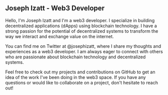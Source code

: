 ## Joseph Izatt - Web3 Developer

Hello, I'm Joseph Izatt and I'm a web3 developer. I specialize in building decentralized applications (dApps) using blockchain technology. I have a strong passion for the potential of decentralized systems to transform the way we interact and exchange value on the internet.

You can find me on Twitter at @josephizatt, where I share my thoughts and experiences as a web3 developer. I am always eager to connect with others who are passionate about blockchain technology and decentralized systems.

Feel free to check out my projects and contributions on GitHub to get an idea of the work I've been doing in the web3 space. If you have any questions or would like to collaborate on a project, don't hesitate to reach out!
